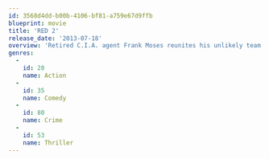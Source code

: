 ```yaml
---
id: 3568d4dd-b00b-4106-bf81-a759e67d9ffb
blueprint: movie
title: 'RED 2'
release_date: '2013-07-18'
overview: 'Retired C.I.A. agent Frank Moses reunites his unlikely team of elite operatives for a global quest to track down a missing portable nuclear device.'
genres:
  -
    id: 28
    name: Action
  -
    id: 35
    name: Comedy
  -
    id: 80
    name: Crime
  -
    id: 53
    name: Thriller
---
```

